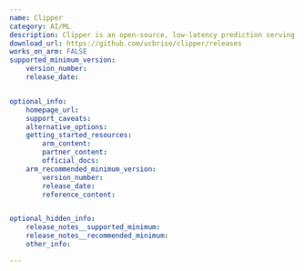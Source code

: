 ```yaml
---
name: Clipper
category: AI/ML
description: Clipper is an open-source, low-latency prediction serving system developed to simplify the deployment of machine learning models.
download_url: https://github.com/ucbrise/clipper/releases
works_on_arm: FALSE
supported_minimum_version:
    version_number:
    release_date: 


optional_info:
    homepage_url:
    support_caveats:
    alternative_options:
    getting_started_resources:
        arm_content:
        partner_content:
        official_docs:
    arm_recommended_minimum_version:
        version_number:
        release_date:
        reference_content:


optional_hidden_info:
    release_notes__supported_minimum:
    release_notes__recommended_minimum:
    other_info:

---
```

